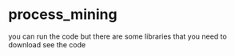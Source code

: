 # process_mining
you can run the code but there are some libraries that you need to download see the code
